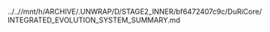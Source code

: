 ../..//mnt/h/ARCHIVE/.UNWRAP/D/STAGE2_INNER/bf6472407c9c/DuRiCore/INTEGRATED_EVOLUTION_SYSTEM_SUMMARY.md